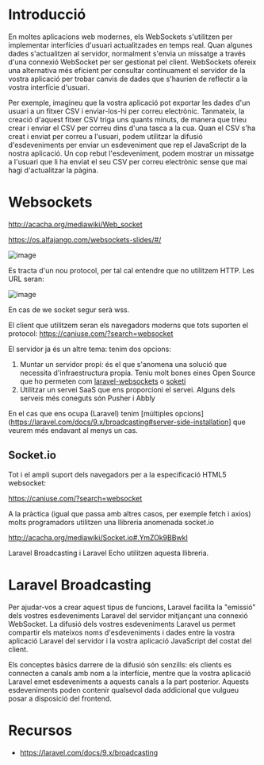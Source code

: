 # Introducció

En moltes aplicacions web modernes, els WebSockets s'utilitzen per implementar interfícies d'usuari actualitzades en temps real. 
Quan algunes dades s'actualitzen al servidor, normalment s'envia un missatge a través d'una connexió WebSocket per ser gestionat pel client. 
WebSockets ofereix una alternativa més eficient per consultar contínuament el servidor de la vostra aplicació per trobar canvis de dades que s'haurien de 
reflectir a la vostra interfície d'usuari.
  
Per exemple, imagineu que la vostra aplicació pot exportar les dades d'un usuari a un fitxer CSV i enviar-los-hi per correu electrònic. 
Tanmateix, la creació d'aquest fitxer CSV triga uns quants minuts, de manera que trieu crear i enviar el CSV per correu dins d'una tasca a la cua. 
Quan el CSV s'ha creat i enviat per correu a l'usuari, podem utilitzar la difusió d'esdeveniments per enviar un esdeveniment que rep el JavaScript de la 
nostra aplicació. Un cop rebut l'esdeveniment, podem mostrar un missatge a l'usuari que li ha enviat el seu CSV per correu electrònic sense que mai 
hagi d'actualitzar la pàgina.

# Websockets

http://acacha.org/mediawiki/Web_socket

https://os.alfajango.com/websockets-slides/#/

![image](https://user-images.githubusercontent.com/4015406/165041989-20db7beb-cd2e-4300-ae81-5ddf4c4e7f18.png)

Es tracta d'un nou protocol, per tal cal entendre que no utilitzem HTTP. Les URL seran:

![image](https://user-images.githubusercontent.com/4015406/165042165-84ee0a4b-88a9-49b8-81de-c5f8d450bcb2.png)

En cas de we socket segur serà wss.

El client que utilitzem seran els navegadors moderns que tots suporten el protocol: https://caniuse.com/?search=websocket

El servidor ja és un altre tema: tenim dos opcions:

1) Muntar un servidor propi: és el que s'anomena una solució que necessita d'infraestructura propia. Teniu molt bones eines Open Source que ho permeten com [laravel-websockets](https://github.com/beyondcode/laravel-websockets) o [soketi](https://docs.soketi.app/)
2) Utilitzar un servei SaaS que ens proporcioni el servei. Alguns dels serveis més coneguts són Pusher i Abbly

En el cas que ens ocupa (Laravel) tenim [múltiples opcions](https://laravel.com/docs/9.x/broadcasting#server-side-installation] que veurem més endavant al menys un cas.



## Socket.io

Tot i el ampli suport dels navegadors per a la especificació HTML5 websocket:

https://caniuse.com/?search=websocket

A la pràctica (igual que passa amb altres casos, per exemple fetch i axios) molts programadors utilitzen una llibreria anomenada socket.io

http://acacha.org/mediawiki/Socket.io#.YmZOk9BBwkI

Laravel Broadcasting i Laravel Echo utilitzen aquesta llibreria.
  
# Laravel Broadcasting

Per ajudar-vos a crear aquest tipus de funcions, Laravel facilita la "emissió" dels vostres esdeveniments Laravel del servidor mitjançant una connexió 
WebSocket. La difusió dels vostres esdeveniments Laravel us permet compartir els mateixos noms d'esdeveniments i dades entre la vostra aplicació Laravel 
del servidor i la vostra aplicació JavaScript del costat del client.

Els conceptes bàsics darrere de la difusió són senzills: els clients es connecten a canals amb nom a la interfície, mentre que la vostra aplicació Laravel emet esdeveniments a aquests canals a la part posterior. Aquests esdeveniments poden contenir qualsevol dada addicional que vulgueu posar a disposició del frontend.

# Recursos
  
- https://laravel.com/docs/9.x/broadcasting
